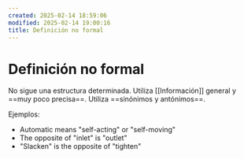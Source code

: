 ```yaml
---
created: 2025-02-14 18:59:06
modified: 2025-02-14 19:00:16
title: Definición no formal
---
```


# Definición no formal

No sigue una estructura determinada. Utiliza [[Información]] general y ==muy poco precisa==. Utiliza ==sinónimos y antónimos==.

Ejemplos:

- Automatic means "self-acting" or "self-moving"
- The opposite of "inlet" is "outlet"
- "Slacken" is the opposite of "tighten"
